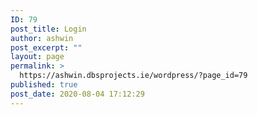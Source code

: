 ```yaml
---
ID: 79
post_title: Login
author: ashwin
post_excerpt: ""
layout: page
permalink: >
  https://ashwin.dbsprojects.ie/wordpress/?page_id=79
published: true
post_date: 2020-08-04 17:12:29
---
```

<!-- wp:fl-builder/layout --><!-- /wp:fl-builder/layout -->